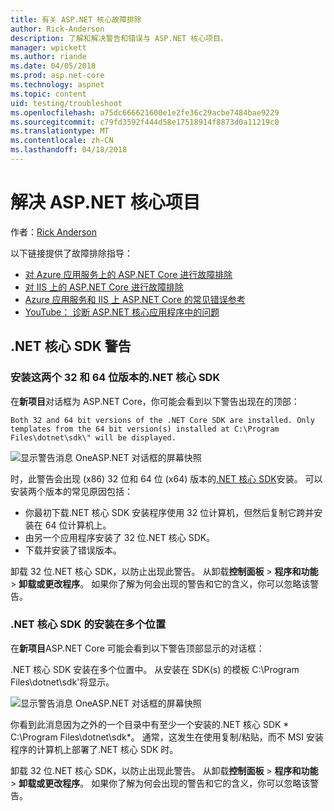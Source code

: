 ```yaml
---
title: 有关 ASP.NET 核心故障排除
author: Rick-Anderson
description: 了解和解决警告和错误与 ASP.NET 核心项目。
manager: wpickett
ms.author: riande
ms.date: 04/05/2018
ms.prod: asp.net-core
ms.technology: aspnet
ms.topic: content
uid: testing/troubleshoot
ms.openlocfilehash: a75dc666621600e1e2fe36c29acbe7484bae9229
ms.sourcegitcommit: c79fd3592f444d58e17518914f8873d0a11219c0
ms.translationtype: MT
ms.contentlocale: zh-CN
ms.lasthandoff: 04/18/2018
---
```

# <a name="troubleshoot-aspnet-core-projects"></a>解决 ASP.NET 核心项目

作者：[Rick Anderson](https://twitter.com/RickAndMSFT)

以下链接提供了故障排除指导：

* [对 Azure 应用服务上的 ASP.NET Core 进行故障排除](xref:host-and-deploy/azure-apps/troubleshoot)
* [对 IIS 上的 ASP.NET Core 进行故障排除](xref:host-and-deploy/iis/troubleshoot)
* [Azure 应用服务和 IIS 上 ASP.NET Core 的常见错误参考](xref:host-and-deploy/azure-iis-errors-reference)
* [YouTube： 诊断 ASP.NET 核心应用程序中的问题](https://www.youtube.com/watch?v=RYI0DHoIVaA)

<a name="sdk"></a>
## <a name="net-core-sdk-warnings"></a>.NET 核心 SDK 警告

### <a name="both-the-32-and-64-bit-versions-of-the-net-core-sdk-are-installed"></a>安装这两个 32 和 64 位版本的.NET 核心 SDK
在**新项目**对话框为 ASP.NET Core，你可能会看到以下警告出现在的顶部： 

    Both 32 and 64 bit versions of the .NET Core SDK are installed. Only templates from the 64 bit version(s) installed at C:\Program Files\dotnet\sdk\" will be displayed.

![显示警告消息 OneASP.NET 对话框的屏幕快照](troubleshoot/_static/both32and64bit.png)

时，此警告会出现 (x86) 32 位和 64 位 (x64) 版本的[.NET 核心 SDK](https://www.microsoft.com/net/download/all)安装。 可以安装两个版本的常见原因包括：

* 你最初下载.NET 核心 SDK 安装程序使用 32 位计算机，但然后复制它跨并安装在 64 位计算机上。 
* 由另一个应用程序安装了 32 位.NET 核心 SDK。
* 下载并安装了错误版本。

卸载 32 位.NET 核心 SDK，以防止出现此警告。 从卸载**控制面板** > **程序和功能** > **卸载或更改程序**。 如果你了解为何会出现的警告和它的含义，你可以忽略该警告。

### <a name="the-net-core-sdk-is-installed-in-multiple-locations"></a>.NET 核心 SDK 的安装在多个位置
在**新项目**ASP.NET Core 可能会看到以下警告顶部显示的对话框： 

 .NET 核心 SDK 安装在多个位置中。 从安装在 SDK(s) 的模板 C:\Program Files\dotnet\sdk\'将显示。

![显示警告消息 OneASP.NET 对话框的屏幕快照](troubleshoot/_static/multiplelocations.png)

你看到此消息因为之外的一个目录中有至少一个安装的.NET 核心 SDK * C:\Program Files\dotnet\sdk\*。 通常，这发生在使用复制/粘贴，而不 MSI 安装程序的计算机上部署了.NET 核心 SDK 时。

卸载 32 位.NET 核心 SDK，以防止出现此警告。 从卸载**控制面板** > **程序和功能** > **卸载或更改程序**。 如果你了解为何会出现的警告和它的含义，你可以忽略该警告。
